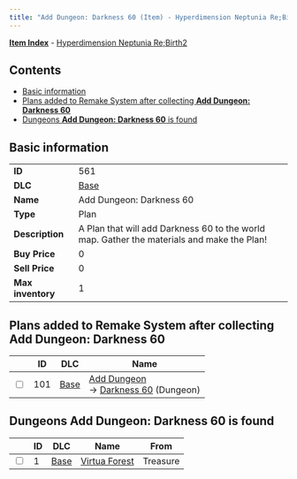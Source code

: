 ```yaml
---
title: "Add Dungeon: Darkness 60 (Item) - Hyperdimension Neptunia Re;Birth2"
---
```


[**Item Index**](/neptunia/rb2/item/index.html) - [Hyperdimension Neptunia Re;Birth2](/neptunia/rb2)

## Contents

- [Basic information](#basic-information)
- [Plans added to Remake System after collecting **Add Dungeon: Darkness 60**](#plans-added-to-remake-system-after-collecting-add-dungeon-darkness-60)
- [Dungeons **Add Dungeon: Darkness 60** is found](#dungeons-add-dungeon-darkness-60-is-found)

## Basic information

|   |   |
| -- | -- |
| **ID** | 561 |
| **DLC** | [Base](/neptunia/rb2/dlc/0-base.html) |
| **Name** | Add Dungeon: Darkness 60 |
| **Type** | Plan |
| **Description** | A Plan that will add Darkness 60 to the world map. Gather the materials and make the Plan! |
| **Buy Price** | 0 |
| **Sell Price** | 0 |
| **Max inventory** | 1 |

## Plans added to Remake System after collecting **Add Dungeon: Darkness 60**

|    | ID | DLC | Name |
| -- | -- | --- | ---- |
| <input type="checkbox" id="rb2-remake-0-101" class="trackbox" /> | 101 | [Base](/neptunia/rb2/dlc/0-base.html) | [Add Dungeon](/neptunia/rb2/remake/0-101-add-dungeon.html)<br />→ [Darkness 60](/neptunia/rb2/dungeon/0-2-darkness-60.html) (Dungeon) |

## Dungeons **Add Dungeon: Darkness 60** is found

|    | ID | DLC | Name | From |
| -- | -- | --- | ---- | ---- |
| <input type="checkbox" id="rb2-dungeon-0-1" class="trackbox" /> | 1 | [Base](/neptunia/rb2/dlc/0-base.html) | [Virtua Forest](/neptunia/rb2/dungeon/0-1-virtua-forest.html) | Treasure |
